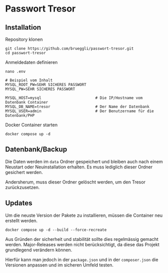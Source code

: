 # Passwort Tresor
## Installation
Repository klonen
```shell
git clone https://github.com/brueggli/passwort-tresor.git
cd passwort-tresor
```

Anmeldedaten definieren
```
nano .env

# Beispiel vom Inhalt
MYSQL_ROOT_PW=SEHR SICHERES PASSWORT
MYSQL_PW=SEHR SICHERES PASSWORT

MYSQL_HOST=mysql                        # Die IP/Hostname vom Datenbank Container
MYSQL_DB_NAME=tresor                    # Der Name der Datenbank
MYSQL_USER=admin                        # Der Benutzername für die Datenbank/PHP
```

Docker Container starten
```shell
docker compose up -d
```

## Datenbank/Backup
Die Daten werden im `data` Ordner gespeichert und bleiben auch nach einem Neustart oder Neuinstallation erhalten.
Es muss lediglich dieser Ordner gesichert werden.

Andersherum, muss dieser Ordner gelöscht werden, um den Tresor zurückzusetzen.

## Updates
Um die neuste Version der Pakete zu installieren, müssen die Container neu erstellt werden.
```shell
docker compose up -d --build --force-recreate
```
Aus Gründen der sicherheit und stabilität sollte dies regelmässig gemacht werden.
Major-Releases werden nicht berücksichtigt, da diese das Projekt grundlegend verändern können. 

Hierfür kann man jedoch in der `package.json` und in der `composer.json` die Versionen anpassen und im sicheren Umfeld testen.